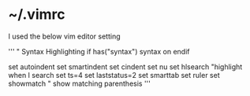 # ~/.vimrc
I used the below vim editor setting

'''
" Syntax Highlighting
if has("syntax")
  syntax on
endif

set autoindent
set smartindent
set cindent
set nu
set hlsearch    "highlight when I search
set ts=4
set laststatus=2
set smarttab
set ruler
set showmatch   " show matching parenthesis
'''
